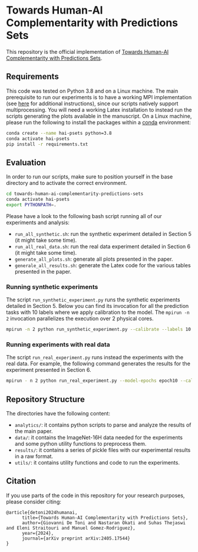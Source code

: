 # Towards Human-AI Complementarity with Predictions Sets

This repository is the official implementation of [Towards Human-AI Complementarity with Predictions Sets](https://arxiv.org/abs/2405.17544).

## Requirements

This code was tested on Python 3.8 and on a Linux machine. The main prerequisite to run our experiments is to have a working MPI implementation (see [here](https://docs.open-mpi.org/en/v5.0.x/installing-open-mpi/quickstart.html) for additional instructions), since our scripts natively support multiprocessing.
You will need a working Latex installation to instead run the scripts generating the plots available in the manuscript.
On a Linux machine, please run the following to install the packages within a [conda](https://conda.io/projects/conda/en/latest/index.html) environment:

```bash
conda create --name hai-psets python=3.8
conda activate hai-psets
pip install -r requirements.txt
```

## Evaluation

In order to run our scripts, make sure to position yourself in the base directory and to activate the correct environment.

```bash
cd towards-human-ai-complementarity-predictions-sets
conda activate hai-psets
export PYTHONPATH=.
```

Please have a look to the following bash script running all of our experiments and analysis:
- `run_all_synthetic.sh`: run the synthetic experiment detailed in Section 5 (it might take some time).
- `run_all_real_data.sh`: run the real data experiment detailed in Section 6 (it might take some time).
- `generate_all_plots.sh`: generate all plots presented in the paper.
- `generale_all_results.sh`: generate the Latex code for the various tables presented in the paper.

### Running synthetic experiments

The script `run_synthetic_experiment.py` runs the synthetic experiments detailed in Section 5. Below you can find its invocation for all the prediction tasks with 10 labels where we apply calibration to the model. The `mpirun -n 2` invocation parallelizes the execution over 2 physical cores.

```bash
mpirun -n 2 python run_synthetic_experiment.py --calibrate --labels 10
```

### Running experiments with real data

The script `run_real_experiment.py` runs instead the experiments with the real data. For example, the following command generates the results for the experiment presented in Section 6.
```bash
mpirun - n 2 python run_real_experiment.py --model-epochs epoch10 --calibrate top-k --ranks 5 --calibration-size 800
```

## Repository Structure

The directories have the following content:
- `analytics/`: it contains python scripts to parse and analyze the results of the main paper.
- `data/`: it contains the ImageNet-16H data needed for the experiments and some python utility functions to preprocess them.
- `results/`: it contains a series of pickle files with our experimental results in a raw format.
- `utils/`: it contains utility functions and code to run the experiments.

## Citation
If you use parts of the code in this repository for your research purposes, please consider citing:
```
@article{detoni2024humanai,
      title={Towards Human-AI Complementarity with Predictions Sets}, 
      author={Giovanni De Toni and Nastaran Okati and Suhas Thejaswi and Eleni Straitouri and Manuel Gomez-Rodriguez},
      year={2024},
      journal={arXiv preprint arXiv:2405.17544}
}
```
